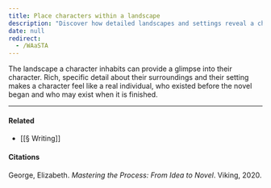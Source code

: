 ```yaml
---
title: Place characters within a landscape
description: "Discover how detailed landscapes and settings reveal a character's personality and make them feel real before, during, and after the story."
date: null
redirect:
  - /WAaSTA
---
```


The landscape a character inhabits can provide a glimpse into their character. Rich, specific detail about their surroundings and their setting makes a character feel like a real individual, who existed before the novel began and who may exist when it is finished.

---

#### Related

- [[§ Writing]]

#### Citations

George, Elizabeth. _Mastering the Process: From Idea to Novel_. Viking, 2020.
